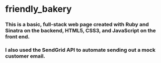 # friendly_bakery
### This is a basic, full-stack web page created with Ruby and Sinatra on the backend, HTML5, CSS3, and JavaScript on the front end.
### I also used the SendGrid API to automate sending out a mock customer email.
